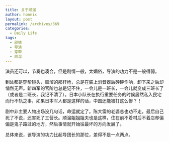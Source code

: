 ```yaml
---
title: 关于顺溜
author: honnix
layout: post
permalink: /archives/369
categories:
  - Daily Life
tags:
  - 剧情
  - 导演
  - 穿帮
  - 顺溜
---
```

演员还可以，节奏也凑合，但是剧情一般，太媚俗，导演的功力不是一般得弱。

到处都是穿帮镜头，顺溜的那杆枪，总是在装上消音器后砰砰作响，卸下来之后却悄然无声。新四军的官阶也总是记不住，一会儿是一班长，一会儿就变成三班长了（或者是二班长，我记不清了）。日本小队长在执行重要任务的时候居然私入民宅而行不轨之事，如果日本军人都是这样的话，中国还能被打这么惨？！

剧中非主要人物出场没几句话，命运就定了。陈大雷的老婆总也劝不走，最后自己死了不说，还害死了三营长。顺溜姐姐姐夫也是这样，住在前不着村后不着店却偏偏是鬼子路过的地方，然后事情就开始往最坏的方向发展了。

总体来说，该导演的功力比起导团长的那位，差得不是一点两点。